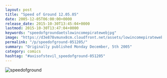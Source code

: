 ```yaml
---
layout: post
title: "Speed of Ground 12.05.05"
date: 2005-12-05T06:00:00+0000
release_date: 2015-10-30T13:45:04+0000
lastmod: 2015-10-30T13:47:04+0000
keywords: "speedofgroundaetslowincomepiratewebjpg"
image: "https://d3e878vmunx8cm.cloudfront.net/assets/lowincomepirateweb.jpg"
permalink: "/p/speedofground-051205/"
summary: "Originally published Monday December, 5th 2005"
category: comics
hashtag: "#axisofstevil_speedofground-051205"
---
```


![speedofground](https://d3e878vmunx8cm.cloudfront.net/assets/lowincomepirateweb.jpg)

